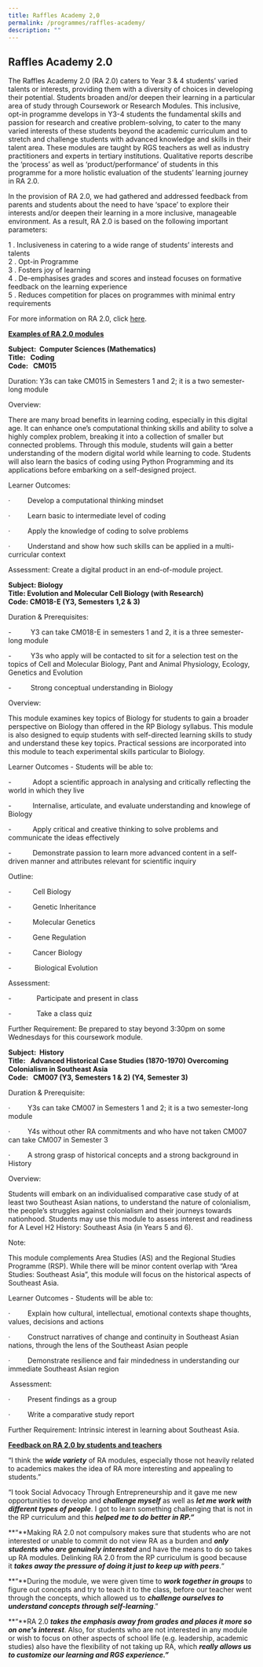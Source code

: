 ```yaml
---
title: Raffles Academy 2,0
permalink: /programmes/raffles-academy/
description: ""
---
```

## Raffles Academy 2.0

The Raffles Academy 2.0 (RA 2.0) caters to Year 3 & 4 students’ varied talents or interests, providing them with a diversity of choices in developing their potential. Students broaden and/or deepen their learning in a particular area of study through Coursework or Research Modules. This inclusive, opt-in programme develops in Y3-4 students the fundamental skills and passion for research and creative problem-solving, to cater to the many varied interests of these students beyond the academic curriculum and to stretch and challenge students with advanced knowledge and skills in their talent area. These modules are taught by RGS teachers as well as industry practitioners and experts in tertiary institutions. Qualitative reports describe the ‘process’ as well as ‘product/performance’ of students in this programme for a more holistic evaluation of the students’ learning journey in RA 2.0. 

In the provision of RA 2.0, we had gathered and addressed feedback from parents and students about the need to have ‘space’ to explore their interests and/or deepen their learning in a more inclusive, manageable environment. As a result, RA 2.0 is based on the following important parameters:

1 \.  Inclusiveness in catering to a wide range of students’ interests and talents<br>
2 \.  Opt-in Programme<br>
3 \.  Fosters joy of learning<br>
4 \.  De-emphasises grades and scores and instead focuses on formative feedback on the learning experience  <br>
5 \.  Reduces competition for places on programmes with minimal entry requirements

For more information on RA 2.0, click [here](/files/2019%20RA%20Handbook.pdf).

<u><b>Examples of RA 2.0 modules</u></b>

**Subject:  Computer Sciences (Mathematics)**<br>
**Title:   Coding** <br>
**Code:   CM015**

Duration: Y3s can take CM015 in Semesters 1 and 2; it is a two semester-long module

Overview:

There are many broad benefits in learning coding, especially in this digital age. It can enhance one’s computational thinking skills and ability to solve a highly complex problem, breaking it into a collection of smaller but connected problems. Through this module, students will gain a better understanding of the modern digital world while learning to code. Students will also learn the basics of coding using Python Programming and its applications before embarking on a self-designed project.

Learner Outcomes:

·         Develop a computational thinking mindset

·         Learn basic to intermediate level of coding

·         Apply the knowledge of coding to solve problems

·         Understand and show how such skills can be applied in a multi-curricular context

Assessment: Create a digital product in an end-of-module project.

**Subject: Biology**<br>
**Title: Evolution and Molecular Cell Biology (with Research)**<br>
**Code: CM018-E (Y3, Semesters 1,2 & 3)**

Duration & Prerequisites:

\-          Y3 can take CM018-E in semesters 1 and 2, it is a three semester-long module

\-          Y3s who apply will be contacted to sit for a selection test on the topics of Cell and Molecular Biology, Pant and Animal Physiology, Ecology, Genetics and Evolution

\-          Strong conceptual understanding in Biology

Overview:

This module examines key topics of Biology for students to gain a broader perspective on Biology than offered in the RP Biology syllabus. This module is also designed to equip students with self-directed learning skills to study and understand these key topics. Practical sessions are incorporated into this module to teach experimental skills particular to Biology.

Learner Outcomes - Students will be able to:

\-           Adopt a scientific approach in analysing and critically reflecting the world in which they live

\-           Internalise, articulate, and evaluate understanding and knowlege of Biology

\-           Apply critical and creative thinking to solve problems and communicate the ideas effectively

\-           Demonstrate passion to learn more advanced content in a self-driven manner and attributes relevant for scientific inquiry

Outline:

\-           Cell Biology

\-           Genetic Inheritance

\-           Molecular Genetics

\-           Gene Regulation

\-           Cancer Biology

\-            Biological Evolution

Assessment:

\-             Participate and present in class

\-             Take a class quiz

Further Requirement: Be prepared to stay beyond 3:30pm on some Wednesdays for this coursework module.

**Subject:  History**<br>
**Title:   Advanced Historical Case Studies (1870-1970) Overcoming Colonialism in Southeast Asia**<br>
**Code:   CM007 (Y3, Semesters 1 & 2) (Y4, Semester 3)**

Duration & Prerequisite:

·         Y3s can take CM007 in Semesters 1 and 2; it is a two semester-long module

·         Y4s without other RA commitments and who have not taken CM007 can take CM007 in Semester 3

·         A strong grasp of historical concepts and a strong background in History

Overview:

Students will embark on an individualised comparative case study of at least two Southeast Asian nations, to understand the nature of colonialism, the people’s struggles against colonialism and their journeys towards nationhood. Students may use this module to assess interest and readiness for A Level H2 History: Southeast Asia (in Years 5 and 6).

Note:

This module complements Area Studies (AS) and the Regional Studies Programme (RSP). While there will be minor content overlap with “Area Studies: Southeast Asia”, this module will focus on the historical aspects of Southeast Asia. 

Learner Outcomes - Students will be able to:

·         Explain how cultural, intellectual, emotional contexts shape thoughts, values, decisions and actions

·         Construct narratives of change and continuity in Southeast Asian nations, through the lens of the Southeast Asian people

·         Demonstrate resilience and fair mindedness in understanding our immediate Southeast Asian region

 Assessment:

·         Present findings as a group

·         Write a comparative study report

Further Requirement: Intrinsic interest in learning about Southeast Asia.

<u><b>Feedback on RA 2.0 by students and teachers</u></b>

“I think the **_wide variety_** of RA modules, especially those not heavily related to academics makes the idea of RA more interesting and appealing to students.”

“I took Social Advocacy Through Entrepreneurship and it gave me new opportunities to develop and **_challenge myself_** as well as **_let me work with different types of people_**. I got to learn something challenging that is not in the RP curriculum and this **_helped me to do better in RP.”_**

**“**Making RA 2.0 not compulsory makes sure that students who are not interested or unable to commit do not view RA as a burden and **_only students who are genuinely interested_** and have the means to do so takes up RA modules. Delinking RA 2.0 from the RP curriculum is good because it **_takes away the pressure of doing it just to keep up with peers_**.“

**“**During the module, we were given time to **_work together in groups_** to figure out concepts and try to teach it to the class, before our teacher went through the concepts, which allowed us to **_challenge ourselves to understand concepts through self-learning_**.”

**“**RA 2.0 **_takes the emphasis away from grades and places it more so on one's interest_**. Also, for students who are not interested in any module or wish to focus on other aspects of school life (e.g. leadership, academic studies) also have the flexibility of not taking up RA, which **_really allows us to customize our learning and RGS experience.”_**